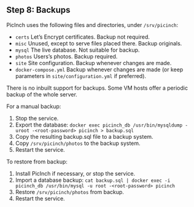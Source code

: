 ## Step 8: Backups
PicInch uses the following files and directories, under `/srv/picinch`:
- `certs` Let’s Encrypt certificates. Backup not required.
- `misc` Unused, except to serve files placed there. Backup originals.
- `mysql` The live database. Not suitable for backup.
- `photos` Users’s photos. Backup required.
- `site` Site configuration. Backup whenever changes are made.
- `docker-compose.yml` Backup whenever changes are made (or keep parameters in `site/configuration.yml` if preferred).

There is no inbuilt support for backups. Some VM hosts offer a periodic backup of the whole server.

For a manual backup:
1. Stop the service.
2. Export the database: `docker exec picinch_db /usr/bin/mysqldump -uroot -<root-password> picinch > backup.sql` 
3. Copy the resulting backup.sql file to a backup system.
4. Copy `/srv/picinch/photos` to the backup system.
5. Restart the service.

To restore from backup:
1. Install PicInch if necessary, or stop the service.
2. Import a database backup: `cat backup.sql | docker exec -i picinch_db /usr/bin/mysql -u root -<root-password> picinch`
3. Restore `/srv/picinch/photos` from backup.
4. Restart the service.
